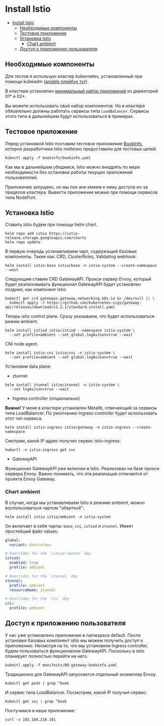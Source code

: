 # Install Istio

- [Install Istio](#install-istio)
  - [Необходимые компоненты](#необходимые-компоненты)
  - [Тестовое приложение](#тестовое-приложение)
  - [Установка Istio](#установка-istio)
    - [Chart ambient](#chart-ambient)
  - [Доступ к приложению пользователя](#доступ-к-приложению-пользователя)

## Необходимые компоненты

Для тестов я использую кластер kubernetes, установленный при помощи kubeadm ([ansible плейбук тут](https://github.com/BigKAA/00-kube-ansible)).

В кластере установлен [минимальный набор приложений](https://github.com/KErushnikov/k8s/tree/master/1.31) из директорий 01* и 02*.

Вы можете использовать свой набор компонентов. Но в кластере обязательно должны работать сервисы типа `LoadBalancer`. Сервисы этого типа в дальнейшем будут использоваться в примерах.

## Тестовое приложение

Перед установкой Istio поставим тестовое приложение [BookInfo](https://istio.io/latest/docs/examples/bookinfo), которое разработчики Istio любезно предоставили для тестовых целей.

```shell
kubectl apply -f bookinfo/bookinfo.yaml
```

Как мы в дальнейшем убедимся, Istio можно внедрять по мере необходимости без остановки работы текущих приложений пользователей.

Приложение запущено, но мы пок ане имеем к нему доступа из-за пределов кластера. Вывести приложение можно при помощи сервисов типа NodePort.

## Установка Istio

Ставить Istio будем при помощи helm chart.

```shell
helm repo add istio https://istio-release.storage.googleapis.com/charts
helm repo update
```

В первую очередь устанавливаем чарт, содержащий базовые компоненты. Такие как: CRD, ClusterRoles, Validating webhook.

```shell
helm install istio-base istio/base -n istio-system --create-namespace --wait
```

Следующим ставим CRD GatewayAPI. Прокси сервер Envoy, который будет реализовывать функционал GatewayAPI будет установлен позднее, как компонент Istio.

```shell
kubectl get crd gateways.gateway.networking.k8s.io &> /dev/null || \
  kubectl apply -f https://github.com/kubernetes-sigs/gateway-api/releases/download/v1.2.1/standard-install.yaml
```

Теперь istio control plane. Сразу указываем, что будет использоваться режим ambient.

```shell
helm install istiod istio/istiod --namespace istio-system \
  --set profile=ambient --set global.logAsJson=true --wait 
```

CNI node agent.

```shell
helm install istio-cni istio/cni -n istio-system \
  --set profile=ambient --set global.logAsJson=true --wait
```

Установим data plane:

* ztunnel

```shell
helm install ztunnel istio/ztunnel -n istio-system \
  --set logAsJson=true --wait
```

* Ingress controller (опционально)

**Важно!** У меня в кластере установлен Metallb, отвечающий за сервисы типа LoadBalancer. По умолчанию Ingress controller будет использовать этот тип сервиса.


```shell
helm install istio-ingress istio/gateway -n istio-ingress --create-namespace
```

Смотрим, какой IP адрес получил сервис istio-ingress:

```shell
kubectl -n istio-ingress get svc
```

* GatewayAPI

Функционал GatewayAPI уже включен в Istio. Реализован на базе прокси сервера Envoy. Важно понимать, что эта реализация отличается от проекта Envoy Gateway.

### Chart ambient

В случае, когда мы устанавливаем Istio в режиме ambient, можно воспользоваться чартом "оберткой":

```shell
helm install istio istio/ambient -n istio-system
```

Он включает в себя чарты: `base`, `cni`, `istiod` и `ztunnel`. Имеет простейший файл values:

```yaml
global:
  variant: distroless

# Overrides for the `istiod-remote` dep
istiod:
  enabled: true
  profile: ambient

# Overrides for the `ztunnel` dep
ztunnel:
  profile: ambient
  resourceName: ztunnel

# Overrides for the `cni` dep
cni:
  profile: ambient
```

## Доступ к приложению пользователя

У нас уже установлено приложение в namespace default. После установки базовых компонент istio мы можем получить доступ к приложению. Несмотря на то, что мы установили Ingress controller, будем пользоваться функционалом GatewayAPI. Поскольку в istio планирует полностью перейти на него.

```shell
kubectl apply -f manifests/00-gateway-bookinfo.yaml
```

Традиционно для GatewayAPI запускается отдельный экземпляр Envoy.

```shell
kubectl get pods | grep ^book
```

И сервис типа LoadBalancer. Посмотрим, какой IP получил сервис:

```shell
kubectl get svc | grep ^book
```

Постучимся в наше приложение:

```shell
curl -v 192.168.218.181
```
